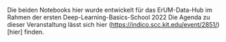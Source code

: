 

Die beiden Notebooks hier wurde entwickelt für das ErUM-Data-Hub im Rahmen der ersten Deep-Learning-Basics-School 2022 
Die Agenda zu dieser Veranstaltung lässt sich hier (https://indico.scc.kit.edu/event/2851/)[hier] finden.


